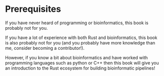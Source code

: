 # Prerequisites
If you have never heard of programming or bioinformatics, this book is probably not for you.

If you have a lot of experience with both Rust and bioinformatics, this book is also probably not for you (and you probably have more knowledge than me, consider becoming a contributor!).

However, if you know a bit about bioinformatics and have worked with programming languages such as python or C++ then this book will give you an introduction to the Rust ecosystem for building bioinformatic pipelines!
